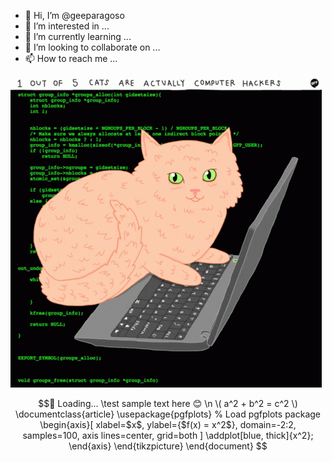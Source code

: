 




- 👋 Hi, I’m @geeparagoso
- 👀 I’m interested in ...
- 🌱 I’m currently learning ...
- 💞️ I’m looking to collaborate on ...
- 📫 How to reach me ...

<!---
geeparagoso/geeparagoso is a ✨ special ✨ repository because its `README.md` (this file) appears on your GitHub profile.
You can click the Preview link to take a look at your changes.
--->
![Screenshot](https://github.com/geeparagoso/geeparagoso/blob/main/images/cats-computer.gif)

```math \ce{$&#x5C;unicode[font-family: 'Pacifico', cursive; font-size: 20px; color: #ff6347;] Hello, Pacifico font}
🔄 Loading...
\test
sample text here 😊 \n
\( a^2 + b^2 = c^2 \)
\documentclass{article}
\usepackage{pgfplots} % Load pgfplots package
\begin{axis}[
    xlabel=$x$,
    ylabel={$f(x) = x^2$},
    domain=-2:2,
    samples=100,
    axis lines=center,
    grid=both
]
\addplot[blue, thick]{x^2};
\end{axis}
\end{tikzpicture}

\end{document}
